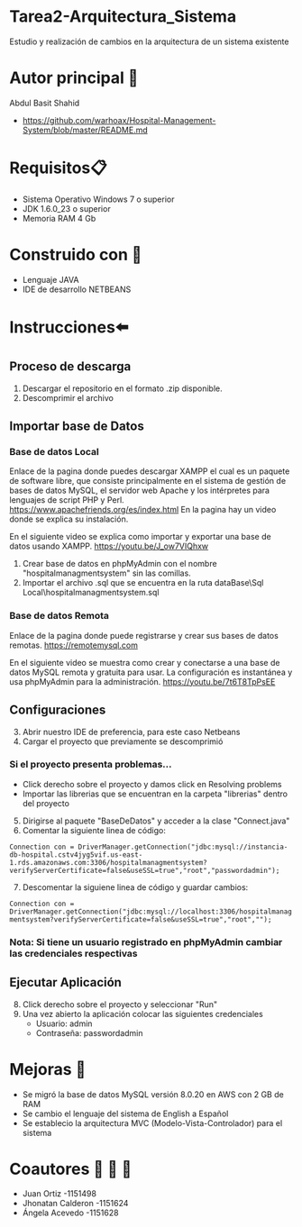 
# Tarea2-Arquitectura_Sistema
Estudio y realización de cambios en la arquitectura de un sistema existente

# Autor principal :man:

Abdul Basit Shahid
- https://github.com/warhoax/Hospital-Management-System/blob/master/README.md


# Requisitos:clipboard:
- 	Sistema Operativo Windows 7 o superior
- 	JDK 1.6.0_23 o superior
- 	Memoria RAM 4 Gb

# Construido con :hammer:
+ Lenguaje JAVA
+ IDE de desarrollo NETBEANS


# Instrucciones:arrow_left:
## Proceso de descarga
1. Descargar el repositorio en el formato .zip disponible.
2. Descomprimir el archivo 

## Importar base de Datos
### Base de datos Local

Enlace de la pagina donde puedes descargar XAMPP el cual es un paquete de software libre, que consiste principalmente en el sistema de gestión de bases de datos MySQL, el servidor web Apache y los intérpretes para lenguajes de script PHP y Perl.
https://www.apachefriends.org/es/index.html
En la pagina hay un video donde se explica su instalación.

En el siguiente video se explica como importar y exportar una base de datos usando XAMPP.
https://youtu.be/J_ow7VIQhxw

   1. Crear base de datos en phpMyAdmin con el nombre "hospitalmanagmentsystem" sin las comillas. 
   2. Importar el archivo .sql que se encuentra en la ruta dataBase\Sql Local\hospitalmanagmentsystem.sql

### Base de datos Remota
Enlace de la pagina donde puede registrarse y crear sus bases de datos remotas.
https://remotemysql.com
 
En el siguiente video se muestra como crear y conectarse a una base de datos MySQL remota y gratuita para usar. La configuración es instantánea y usa phpMyAdmin para la administración.
https://youtu.be/7t6T8TpPsEE
	
## Configuraciones	
3. Abrir nuestro IDE de preferencia, para este caso Netbeans
4. Cargar el proyecto que previamente se descomprimió

### Si el proyecto presenta problemas...
- Click derecho sobre el proyecto y damos click en Resolving problems
- Importar las librerias que se encuentran en la carpeta "librerias" dentro del proyecto

5. Dirigirse al paquete "BaseDeDatos" y acceder a la clase "Connect.java" 
6. Comentar la siguiente linea de código:

`
Connection con = DriverManager.getConnection("jdbc:mysql://instancia-db-hospital.cstv4jyg5vif.us-east-1.rds.amazonaws.com:3306/hospitalmanagmentsystem?    verifyServerCertificate=false&useSSL=true","root","passwordadmin");
`

7. Descomentar la siguiene linea de código y guardar cambios:

`
Connection con = DriverManager.getConnection("jdbc:mysql://localhost:3306/hospitalmanagmentsystem?verifyServerCertificate=false&useSSL=true","root","");
`
### Nota: Si tiene un usuario registrado en phpMyAdmin cambiar las credenciales respectivas

## Ejecutar Aplicación
8. Click derecho sobre el proyecto y seleccionar "Run"
9. Una vez abierto la aplicación colocar las siguientes credenciales
	- Usuario: admin
	- Contraseña: passwordadmin

# Mejoras :wrench:
- Se migró la base de datos MySQL versión 8.0.20 en AWS con 2 GB de RAM
- Se cambio el lenguaje del sistema de English a Español
- Se establecio la arquitectura MVC (Modelo-Vista-Controlador) para el sistema

# Coautores :man:  :man:  :girl:
- Juan Ortiz -1151498
- Jhonatan Calderon -1151624
- Ángela Acevedo -1151628

